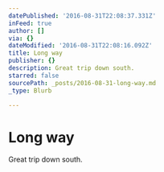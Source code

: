 ```yaml
---
datePublished: '2016-08-31T22:08:37.331Z'
inFeed: true
author: []
via: {}
dateModified: '2016-08-31T22:08:16.092Z'
title: Long way
publisher: {}
description: Great trip down south.
starred: false
sourcePath: _posts/2016-08-31-long-way.md
_type: Blurb

---
```

# Long way

Great trip down south.